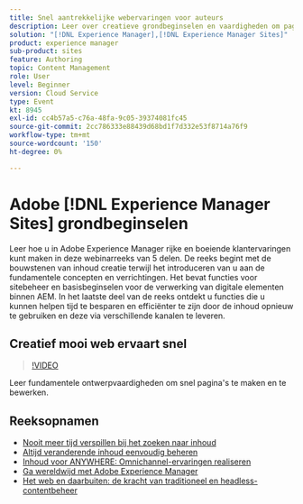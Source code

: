 ```yaml
---
title: Snel aantrekkelijke webervaringen voor auteurs
description: Leer over creatieve grondbeginselen en vaardigheden om pagina's snel te bouwen en uit te geven.
solution: "[!DNL Experience Manager],[!DNL Experience Manager Sites]"
product: experience manager
sub-product: sites
feature: Authoring
topic: Content Management
role: User
level: Beginner
version: Cloud Service
type: Event
kt: 8945
exl-id: cc4b57a5-c76a-48fa-9c05-39374081fc45
source-git-commit: 2cc786333e88439d68bd1f7d332e53f8714a76f9
workflow-type: tm+mt
source-wordcount: '150'
ht-degree: 0%

---
```


# Adobe [!DNL Experience Manager Sites] grondbeginselen

Leer hoe u in Adobe Experience Manager rijke en boeiende klantervaringen kunt maken in deze webinarreeks van 5 delen. De reeks begint met de bouwstenen van inhoud creatie terwijl het introduceren van u aan de fundamentele concepten en verrichtingen. Het bevat functies voor sitebeheer en basisbeginselen voor de verwerking van digitale elementen binnen AEM. In het laatste deel van de reeks ontdekt u functies die u kunnen helpen tijd te besparen en efficiënter te zijn door de inhoud opnieuw te gebruiken en deze via verschillende kanalen te leveren.

## Creatief mooi web ervaart snel

>[!VIDEO](https://video.tv.adobe.com/v/337014/?quality=12&learn=on&hidetitle=true)

Leer fundamentele ontwerpvaardigheden om snel pagina&#39;s te maken en te bewerken.

## Reeksopnamen

* [Nooit meer tijd verspillen bij het zoeken naar inhoud](media-library-administration.md)
* [Altijd veranderende inhoud eenvoudig beheren](collaboration-tools.md)
* [Inhoud voor ANYWHERE: Omnichannel-ervaringen realiseren](omnichannel-experiences.md)
* [Ga wereldwijd met Adobe Experience Manager](multi-site-management-web-translation.md)
* [Het web en daarbuiten: de kracht van traditioneel en headless-contentbeheer](traditional-headless-content-management.md)
